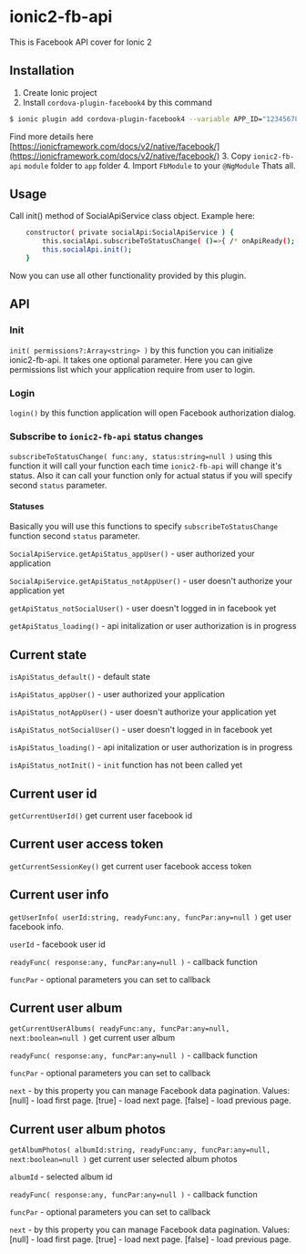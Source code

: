 # ionic2-fb-api
This is Facebook API cover for Ionic 2

## Installation

1. Create Ionic project
2. Install `cordova-plugin-facebook4` by this command 
```bash
$ ionic plugin add cordova-plugin-facebook4 --variable APP_ID="123456789" --variable APP_NAME="myApplication"
```
Find more details here [https://ionicframework.com/docs/v2/native/facebook/](https://ionicframework.com/docs/v2/native/facebook/)
3. Copy `ionic2-fb-api` `module` folder to `app` folder
4. Import `FbModule` to your `@NgModule`
Thats all.


## Usage

Call init() method of SocialApiService class object. Example here:
```bash
    constructor( private socialApi:SocialApiService ) {
        this.socialApi.subscribeToStatusChange( ()=>{ /* onApiReady(); */  }, SocialApiService.getApiStatus_appUser() );
        this.socialApi.init();
    }
```
Now you can use all other functionality provided by this plugin.


## API

### Init

`init( permissions?:Array<string> )` by this function you can initialize ionic2-fb-api. It takes one optional parameter. Here you can give permissions list which your application require from user to login.

### Login

`login()` by this function application will open Facebook authorization dialog.

### Subscribe to `ionic2-fb-api` status changes

`subscribeToStatusChange( func:any, status:string=null )` using this function it will call your function each time `ionic2-fb-api` will change it's status. Also it can call your function only for actual status if you will specify second `status` parameter.

#### Statuses

Basically you will use this functions to specify `subscribeToStatusChange` function second `status` parameter.

`SocialApiService.getApiStatus_appUser()` - user authorized your application

`SocialApiService.getApiStatus_notAppUser()` - user doesn't authorize your application yet

`getApiStatus_notSocialUser()` - user doesn't logged in in facebook yet

`getApiStatus_loading()` - api initalization or user authorization is in progress

## Current state

`isApiStatus_default()` - default state

`isApiStatus_appUser()` - user authorized your application

`isApiStatus_notAppUser()` - user doesn't authorize your application yet

`isApiStatus_notSocialUser()` - user doesn't logged in in facebook yet

`isApiStatus_loading()` - api initalization or user authorization is in progress

`isApiStatus_notInit()` - `init` function has not been called yet

## Current user id

`getCurrentUserId()` get current user facebook id

## Current user access token

`getCurrentSessionKey()` get current user facebook access token

## Current user info

`getUserInfo( userId:string, readyFunc:any, funcPar:any=null )` get user facebook info.

`userId` - facebook user id

`readyFunc( response:any, funcPar:any=null )` - callback function

`funcPar` - optional parameters you can set to callback

## Current user album

`getCurrentUserAlbums( readyFunc:any, funcPar:any=null, next:boolean=null )` get current user album

`readyFunc( response:any, funcPar:any=null )` - callback function

`funcPar` - optional parameters you can set to callback

`next` - by this property you can manage Facebook data pagination. Values: [null] - load first page. [true] - load next page. [false] - load previous page.

## Current user album photos

`getAlbumPhotos( albumId:string, readyFunc:any, funcPar:any=null, next:boolean=null )` get current user selected album photos

`albumId` - selected album id

`readyFunc( response:any, funcPar:any=null )` - callback function

`funcPar` - optional parameters you can set to callback

`next` - by this property you can manage Facebook data pagination. Values: [null] - load first page. [true] - load next page. [false] - load previous page.

